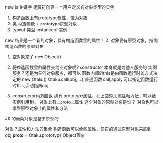 new js 关键字
运算符创建一个用户定义的对象类型的实例
1. 构造函数上有prototype属性，值为对象
2. 类 构造函数 + prototype原型对象
3. typeof 类型 instanceof 实例

new 结果是一个新的对象，具有构造函数里的属性？
2. 对象要有原型对象，指向构造函数的原型对象

1. 空对象来了 new Object()
2. 将构造函数里的属性交给空对象呢?
    constructor 本身就是为他人服务的
    实例服务？还是为任何对象服务，都可以
    函数内部的this是由函数运行时的方式决定的
    new Otaku()
    Otaku.call(obj,....);普通函数
    call,apply 可以指定函数运行时this,手动指向obj

3. constructor构造函数 拥有 prototype属性，在上面添加属性和方法，可以被实例引用到。
对象上有__proto__属性 这个对象的原型对象是谁？
对象也可以拿到原型对象上的属性和方法

JS 的面向对象是基于原型的

对象？属性和方法的集合
构造函数可以给些属性，其它的通过原型对象来拿到
obj.__proto__ = Otaku.prototype
    Object顶端
